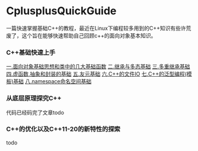 # CplusplusQuickGuide
一篇快速掌握基础C++的教程，最近在Linux下编程较多用到的C++知识有些许荒废了，这个旨在能够快速帮助自己回顾c++的面向对象基本知识。


### C++基础快速上手

[一.面向对象基础思想和类中的几大基础函数](doc/01.md)
[二.继承与多态基础](doc/02.md)
[三.多重继承基础](doc/03.md)
[四.虚函数,抽象和封装的基础](doc/04.md)
[五.友元基础](doc/05.md)
[六.C++的文件IO](doc/06.md)
[七.C++的泛型编程(模板)基础](doc/07.md)
[八.namespace命名空间基础](doc/08.md)

### 从底层原理探究C++

代码已经码完了文章todo

### C++的优化以及C++11-20的新特性的探索

todo